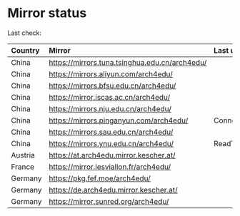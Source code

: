 <script src="./time.js"></script>
# Mirror status
Last check: <script type="text/javascript">localize(1679239126.8636692);</script>

|Country|Mirror|Last update|
|:------|:-----|:----------|
|China|https://mirrors.tuna.tsinghua.edu.cn/arch4edu/|<script type="text/javascript">localize(1679211230);</script>|
|China|https://mirrors.aliyun.com/arch4edu/|<script type="text/javascript">localize(1679164505);</script>|
|China|https://mirrors.bfsu.edu.cn/arch4edu/|<script type="text/javascript">localize(1679211230);</script>|
|China|https://mirror.iscas.ac.cn/arch4edu/|<script type="text/javascript">localize(1679211230);</script>|
|China|https://mirrors.nju.edu.cn/arch4edu/|<script type="text/javascript">localize(1679211230);</script>|
|China|https://mirrors.pinganyun.com/arch4edu/|ConnectionError|
|China|https://mirrors.sau.edu.cn/arch4edu/|<script type="text/javascript">localize(1673850842);</script>|
|China|https://mirrors.ynu.edu.cn/arch4edu/|ReadTimeout|
|Austria|https://at.arch4edu.mirror.kescher.at/|<script type="text/javascript">localize(1679211230);</script>|
|France|https://mirror.lesviallon.fr/arch4edu/|<script type="text/javascript">localize(1679211230);</script>|
|Germany|https://pkg.fef.moe/arch4edu/|<script type="text/javascript">localize(1679211230);</script>|
|Germany|https://de.arch4edu.mirror.kescher.at/|<script type="text/javascript">localize(1679211230);</script>|
|Germany|https://mirror.sunred.org/arch4edu/|<script type="text/javascript">localize(1679211230);</script>|

<script src="./tablefilter/tablefilter.js"></script>
<script src="./table.js"></script>
